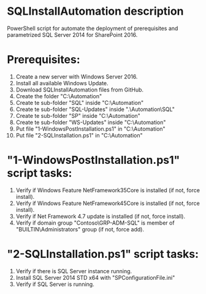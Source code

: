 # SQLInstallAutomation description
PowerShell script for automate the deployment of prerequisites and parametrized SQL Server 2014 for SharePoint 2016.

# Prerequisites:
1) Create a new server with Windows Server 2016.
2) Install all available Windows Update.
3) Download SQLInstallAutomation files from GitHub.
4) Create the folder "C:\Automation"
5) Create te sub-folder "SQL" inside "C:\Automation"
6) Create te sub-folder "SQL-Updates" inside ".\Automation\SQL"
7) Create te sub-folder "SP" inside "C:\Automation"
8) Create te sub-folder "WS-Updates" inside "C:\Automation"
9) Put file "1-WindowsPostInstallation.ps1" in "C:\Automation"
10) Put file "2-SQLInstallation.ps1" in "C:\Automation"

# "1-WindowsPostInstallation.ps1" script tasks:
1) Verify if Windows Feature NetFramework35Core is installed (if not, force install).
2) Verify if Windows Feature NetFramework45Core is installed (if not, force install).
3) Verify if Net Framework 4.7 update is installed (if not, force install).
4) Verify if domain group "Contoso\GRP-ADM-SQL" is member of "BUILTIN\Administrators" group (if not, force add).

# "2-SQLInstallation.ps1" script tasks:
1) Verify if there is SQL Server instance running.
2) Install SQL Server 2014 STD x64 with "SPConfigurationFile.ini"
3) Verify if SQL Server is running.
